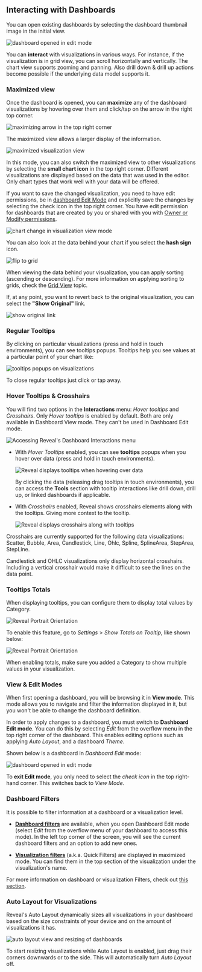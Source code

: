 ## Interacting with Dashboards

You can open existing dashboards by selecting the dashboard thumbnail image in the initial view.

![dashboard opened in edit mode](images/dashboard-opened-edit-mode.png)

You can **interact** with visualizations in various ways. For instance, if the visualization is in grid view, you can scroll horizontally and
vertically. The chart view supports zooming and panning. Also drill down & drill up actions become possible if the underlying data model supports it.

<a name='maximized-view'></a>
### Maximized view

Once the dashboard is opened, you can **maximize** any of the dashboard visualizations by hovering over them and click/tap on the arrow in the right top corner.

![maximizing arrow in the top right corner](images/visualization-maximizing-arrow.png)

The maximized view allows a larger display of the information.

![maximized visualization view](images/maximized-visualization.png)

In this mode, you can also switch the maximized view to other visualizations by selecting the **small chart icon** in the top right corner. Different visualizations are displayed based on the data that was used in the editor. Only chart types that work well with your data will be offered. 

If you want to save the changed visualization, you need to have edit permissions, be in [dashboard Edit Mode](#view-edit-mode) and explicitly save the changes by selecting the check icon in the top right corner. You have edit permission for dashboards that are created by you or shared with you with [Owner or Modify permissions](~/en/dashboards/sharing-dashboards/share-a-dashboard.html#access-permissions). 

![chart change in visualization view mode](images/chart-change-visualization-view-mode.png)

You can also look at the data behind your chart if you select the **hash sign** icon.

![flip to grid](images/flip-grid.png)

When viewing the data behind your visualization, you can apply sorting (ascending or descending). For more information on applying sorting to grids, check the [Grid View](~/en/data-visualizations/grid-view.md) topic.

If, at any point, you want to revert back to the original visualization, you can select the **"Show Original"** link.

![show original link](images/change-visualization-show-original.png)

### Regular Tooltips

By clicking on particular visualizations (press and hold in touch environments), you can see tooltips popups. Tooltips help you see values
at a particular point of your chart like:

![tooltips popups on visualizations](images/tooltips-popups.png)

To close regular tooltips just click or tap away.

### Hover Tooltips & Crosshairs

You will find two options in the **Interactions** menu: *Hover tooltips* and *Crosshairs*. Only *Hover tooltips* is enabled by default. Both are only available in Dashboard View mode. They can't be used in Dashboard Edit mode.

![Accessing Reveal's Dashboard Interactions menu](images/dashboard-interactions-menu.png)

  - With *Hover Tooltips* enabled, you can see **tooltips** popups when you hover over data (press and hold in touch environments).

    ![Reveal displays tooltips when hovering over data](images/tooltips-hover.png)

    By clicking the data (releasing drag tooltips in touch
    environments), you can access the **Tools** section with tooltip
    interactions like drill down, drill up, or linked dashboards if
    applicable.

  - With *Crosshairs* enabled, Reveal shows crosshairs elements along
    with the tooltips. Giving more context to the tooltip.

    ![Reveal displays crosshairs along with tooltips](images/crosshairs-enabled.png)

Crosshairs are currently supported for the following data
visualizations: Scatter, Bubble, Area, Candlestick, Line, Ohlc, Spline,
SplineArea, StepArea, StepLine.

Candlestick and OHLC visualizations only display horizontal crosshairs.
Including a vertical crosshair would make it difficult to see the lines
on the data point.

### Tooltips Totals

When displaying tooltips, you can configure them to display total values by Category.

![Reveal Portrait Orientation](images/tooltips-totals.png)

To enable this feature, go to *Settings* \> *Show Totals on Tooltip*,
like shown below:

![Reveal Portrait Orientation](images/tooltips-configuration.png)

When enabling totals, make sure you added a Category to show multiple
values in your visualization.

<a name='view-edit-mode'></a>
### View & Edit Modes

When first opening a dashboard, you will be browsing it in **View
mode**. This mode allows you to navigate and filter the information
displayed in it, but you won't be able to change the dashboard
definition.

In order to apply changes to a dashboard, you must switch to **Dashboard
Edit mode**. You can do this by selecting *Edit* from the overflow menu
in the top right corner of the dashboard. This enables editing options
such as applying *Auto Layout*, and a dashboard *Theme*.

Shown below is a dashboard in *Dashboard Edit* mode:

![dashboard opened in edit mode](images/dashboard-opened-edit-mode.png)

To **exit Edit mode**, you only need to select the *check icon* in the
top right-hand corner. This switches back to *View Mode*.

### Dashboard Filters

It is possible to filter information at a dashboard or a visualization
level.

  - [**Dashboard filters**](~/en/filters/dashboard-filters.md) are available, when you open Dashboard Edit mode (select *Edit* from the overflow menu of your dashboard to access this mode). In the left top corner of the screen, you will see the current dashboard filters and an option to add new ones.

  - [**Visualization filters**](~/en/filters/Visualization-Filters.md) (a.k.a. Quick Filters) are displayed in maximized mode. You can find them in the top section of the visualization under the visualization's name.

For more information on dashboard or visualization Filters, check out
[this section](~/en/filters/overview.md).

### Auto Layout for Visualizations

Reveal's Auto Layout dynamically sizes all visualizations in your
dashboard based on the size constraints of your device and on the amount
of visualizations it has.

![auto layout view and resizing of dashboards](images/auto-layout-dashboard.png)

To start resizing visualizations while Auto Layout is enabled, just drag their corners downwards or to the side. This will automatically turn *Auto Layout* off. 
